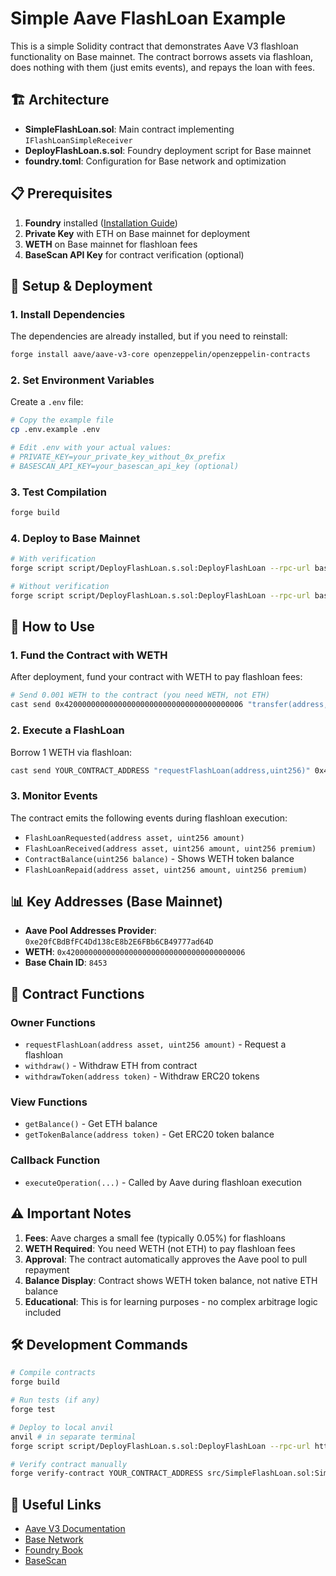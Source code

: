 # Simple Aave FlashLoan Example

This is a simple Solidity contract that demonstrates Aave V3 flashloan functionality on Base mainnet. The contract borrows assets via flashloan, does nothing with them (just emits events), and repays the loan with fees.

## 🏗️ Architecture

- **SimpleFlashLoan.sol**: Main contract implementing `IFlashLoanSimpleReceiver`
- **DeployFlashLoan.s.sol**: Foundry deployment script for Base mainnet
- **foundry.toml**: Configuration for Base network and optimization

## 📋 Prerequisites

1. **Foundry** installed ([Installation Guide](https://book.getfoundry.sh/getting-started/installation))
2. **Private Key** with ETH on Base mainnet for deployment
3. **WETH** on Base mainnet for flashloan fees
4. **BaseScan API Key** for contract verification (optional)

## 🚀 Setup & Deployment

### 1. Install Dependencies

The dependencies are already installed, but if you need to reinstall:

```bash
forge install aave/aave-v3-core openzeppelin/openzeppelin-contracts
```

### 2. Set Environment Variables

Create a `.env` file:

```bash
# Copy the example file
cp .env.example .env

# Edit .env with your actual values:
# PRIVATE_KEY=your_private_key_without_0x_prefix
# BASESCAN_API_KEY=your_basescan_api_key (optional)
```

### 3. Test Compilation

```bash
forge build
```

### 4. Deploy to Base Mainnet

```bash
# With verification
forge script script/DeployFlashLoan.s.sol:DeployFlashLoan --rpc-url base --broadcast --verify

# Without verification
forge script script/DeployFlashLoan.s.sol:DeployFlashLoan --rpc-url base --broadcast
```

## 🎯 How to Use

### 1. Fund the Contract with WETH

After deployment, fund your contract with WETH to pay flashloan fees:

```bash
# Send 0.001 WETH to the contract (you need WETH, not ETH)
cast send 0x4200000000000000000000000000000000000006 "transfer(address,uint256)" YOUR_CONTRACT_ADDRESS 1000000000000000 --rpc-url base --private-key $PRIVATE_KEY
```

### 2. Execute a FlashLoan

Borrow 1 WETH via flashloan:

```bash
cast send YOUR_CONTRACT_ADDRESS "requestFlashLoan(address,uint256)" 0x4200000000000000000000000000000000000006 1000000000000000000 --rpc-url base --private-key $PRIVATE_KEY
```

### 3. Monitor Events

The contract emits the following events during flashloan execution:

- `FlashLoanRequested(address asset, uint256 amount)`
- `FlashLoanReceived(address asset, uint256 amount, uint256 premium)`
- `ContractBalance(uint256 balance)` - Shows WETH token balance
- `FlashLoanRepaid(address asset, uint256 amount, uint256 premium)`

## 📊 Key Addresses (Base Mainnet)

- **Aave Pool Addresses Provider**: `0xe20fCBdBfFC4Dd138cE8b2E6FBb6CB49777ad64D`
- **WETH**: `0x4200000000000000000000000000000000000006`
- **Base Chain ID**: `8453`

## 🔧 Contract Functions

### Owner Functions

- `requestFlashLoan(address asset, uint256 amount)` - Request a flashloan
- `withdraw()` - Withdraw ETH from contract
- `withdrawToken(address token)` - Withdraw ERC20 tokens

### View Functions

- `getBalance()` - Get ETH balance
- `getTokenBalance(address token)` - Get ERC20 token balance

### Callback Function

- `executeOperation(...)` - Called by Aave during flashloan execution

## ⚠️ Important Notes

1. **Fees**: Aave charges a small fee (typically 0.05%) for flashloans
2. **WETH Required**: You need WETH (not ETH) to pay flashloan fees
3. **Approval**: The contract automatically approves the Aave pool to pull repayment
4. **Balance Display**: Contract shows WETH token balance, not native ETH balance
5. **Educational**: This is for learning purposes - no complex arbitrage logic included

## 🛠️ Development Commands

```bash
# Compile contracts
forge build

# Run tests (if any)
forge test

# Deploy to local anvil
anvil # in separate terminal
forge script script/DeployFlashLoan.s.sol:DeployFlashLoan --rpc-url http://localhost:8545 --broadcast

# Verify contract manually
forge verify-contract YOUR_CONTRACT_ADDRESS src/SimpleFlashLoan.sol:SimpleFlashLoan --chain-id 8453 --etherscan-api-key $BASESCAN_API_KEY --constructor-args $(cast abi-encode "constructor(address)" 0xe20fCBdBfFC4Dd138cE8b2E6FBb6CB49777ad64D)
```

## 🔗 Useful Links

- [Aave V3 Documentation](https://docs.aave.com/developers/getting-started/readme)
- [Base Network](https://base.org/)
- [Foundry Book](https://book.getfoundry.sh/)
- [BaseScan](https://basescan.org/) 